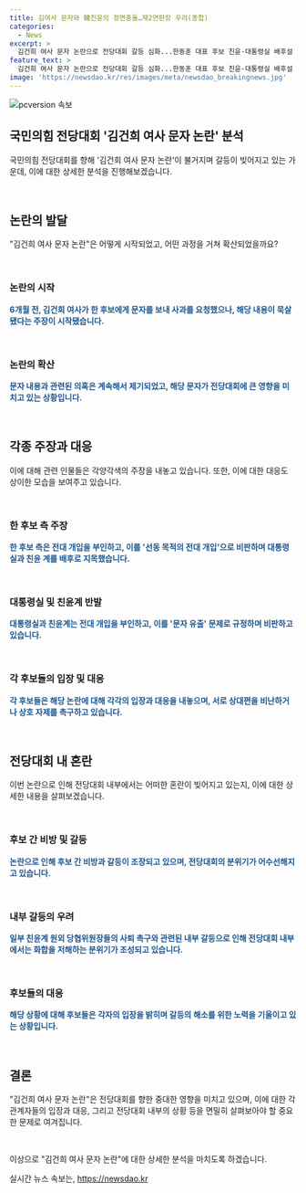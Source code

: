 ```yaml
---
title: 김여사 문자와 韓친윤의 정면충돌…제2연판장 우려(종합)
categories:
  - News
excerpt: >
  김건희 여사 문자 논란으로 전당대회 갈등 심화...한동훈 대표 후보 친윤·대통령실 배후설 제기 한동훈 대표 후보는 전대 개입으로 규정하며 대통령실과 친윤계를 사실상 배후로 지목했다. 대통령실은 전대 개입은 없다고 반박하며, 고위간부는 전당대회 과정에서 각 후보나 운동원들이 대통령실을 선거에 끌어들이는 일이 없도록 주의를 기울여 주십사 각별히 당부드린다고 거리를 뒀다. 이로 인한 상호 비방과 요동이 예상되는 가운데, 친윤계의 불화설과 제2의 연판장 우려 등이 불거지고 있다.
feature_text: >
  김건희 여사 문자 논란으로 전당대회 갈등 심화...한동훈 대표 후보 친윤·대통령실 배후설 제기 한동훈 대표 후보는 전대 개입으로 규정하며 대통령실과 친윤계를 사실상 배후로 지목했다. 대통령실은 전대 개입은 없다고 반박하며, 고위간부는 전당대회 과정에서 각 후보나 운동원들이 대통령실을 선거에 끌어들이는 일이 없도록 주의를 기울여 주십사 각별히 당부드린다고 거리를 뒀다. 이로 인한 상호 비방과 요동이 예상되는 가운데, 친윤계의 불화설과 제2의 연판장 우려 등이 불거지고 있다.
image: 'https://newsdao.kr/res/images/meta/newsdao_breakingnews.jpg'
---
```


<p><img src="https://newsdao.kr/res/images/meta/newsdao_breakingnews.jpg" alt="pcversion 속보" /></p>

<h2 data-ke-size="size26">국민의힘 전당대회 '김건희 여사 문자 논란' 분석</h2>

<p>국민의힘 전당대회를 향해 '김건희 여사 문자 논란'이 불거지며 갈등이 빚어지고 있는 가운데, 이에 대한 상세한 분석을 진행해보겠습니다.</p>

<p data-ke-size="size16">&nbsp;</p>

<h2 data-ke-size="size24">논란의 발달</h2>

<p>"김건희 여사 문자 논란"은 어떻게 시작되었고, 어떤 과정을 거쳐 확산되었을까요?</p>

<p data-ke-size="size16">&nbsp;</p>

<h3>논란의 시작</h3>

<p><b><span style="color: #1a5490;">6개월 전, 김건희 여사가 한 후보에게 문자를 보내 사과를 요청했으나, 해당 내용이 묵살됐다는 주장이 시작됐습니다.</span></b></p>

<p data-ke-size="size16">&nbsp;</p>

<h3>논란의 확산</h3>

<p><b><span style="color: #1a5490;">문자 내용과 관련된 의혹은 계속해서 제기되었고, 해당 문자가 전당대회에 큰 영향을 미치고 있는 상황입니다.</span></b></p>

<p data-ke-size="size16">&nbsp;</p>

<h2 data-ke-size="size24">각종 주장과 대응</h2>

<p>이에 대해 관련 인물들은 각양각색의 주장을 내놓고 있습니다. 또한, 이에 대한 대응도 상이한 모습을 보여주고 있습니다.</p>

<p data-ke-size="size16">&nbsp;</p>

<h3>한 후보 측 주장</h3>

<p><b><span style="color: #1a5490;">한 후보 측은 전대 개입을 부인하고, 이를 '선동 목적의 전대 개입'으로 비판하며 대통령실과 친윤 계를 배후로 지목했습니다.</span></b></p>

<p data-ke-size="size16">&nbsp;</p>

<h3>대통령실 및 친윤계 반발</h3>

<p><b><span style="color: #1a5490;">대통령실과 친윤계는 전대 개입을 부인하고, 이를 '문자 유출' 문제로 규정하며 비판하고 있습니다.</span></b></p>

<p data-ke-size="size16">&nbsp;</p>

<h3>각 후보들의 입장 및 대응</h3>

<p><b><span style="color: #1a5490;">각 후보들은 해당 논란에 대해 각각의 입장과 대응을 내놓으며, 서로 상대편을 비난하거나 상호 자제를 촉구하고 있습니다.</span></b></p>

<p data-ke-size="size16">&nbsp;</p>

<h2 data-ke-size="size24">전당대회 내 혼란</h2>

<p>이번 논란으로 인해 전당대회 내부에서는 어떠한 혼란이 빚어지고 있는지, 이에 대한 상세한 내용을 살펴보겠습니다.</p>

<p data-ke-size="size16">&nbsp;</p>

<h3>후보 간 비방 및 갈등</h3>

<p><b><span style="color: #1a5490;">논란으로 인해 후보 간 비방과 갈등이 조장되고 있으며, 전당대회의 분위기가 어수선해지고 있습니다.</span></b></p>

<p data-ke-size="size16">&nbsp;</p>

<h3>내부 갈등의 우려</h3>

<p><b><span style="color: #1a5490;">일부 친윤계 원외 당협위원장들의 사퇴 촉구와 관련된 내부 갈등으로 인해 전당대회 내부에서는 화합을 저해하는 분위기가 조성되고 있습니다.</span></b></p>

<p data-ke-size="size16">&nbsp;</p>

<h3>후보들의 대응</h3>

<p><b><span style="color: #1a5490;">해당 상황에 대해 후보들은 각자의 입장을 밝히며 갈등의 해소를 위한 노력을 기울이고 있는 상황입니다.</span></b></p>

<p data-ke-size="size16">&nbsp;</p>

<h2 data-ke-size="size24">결론</h2>

<p>"김건희 여사 문자 논란"은 전당대회를 향한 중대한 영향을 미치고 있으며, 이에 대한 각 관계자들의 입장과 대응, 그리고 전당대회 내부의 상황 등을 면밀히 살펴보아야 할 중요한 문제로 여겨집니다.</p>

<p data-ke-size="size16">&nbsp;</p>

<p>이상으로 "김건희 여사 문자 논란"에 대한 상세한 분석을 마치도록 하겠습니다.</p>
실시간 뉴스 속보는, <a href="https://newsdao.kr" rel="dofollow">https://newsdao.kr</a>


